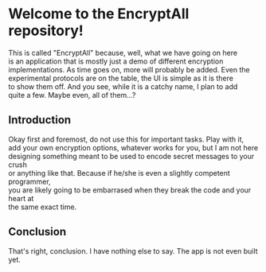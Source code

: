 # Welcome to the EncryptAll repository!
 This is called "EncryptAll" because, well, what we have going on here <br/>
 is an application that is mostly just a demo of different encryption <br/>
 implementations. As time goes on, more will probably be added. Even the <br/>
 experimental protocols are on the table, the UI is simple as it is there <br/>
 to show them off. And you see, while it is a catchy name, I plan to add <br/>
 quite a few. Maybe even, all of them...?

## Introduction
 Okay first and foremost, do not use this for important tasks. Play with it, <br/>
 add your own encryption options, whatever works for you, but I am not here <br/>
 designing something meant to be used to encode secret messages to your crush <br/>
 or anything like that. Because if he/she is even a slightly competent programmer, <br/>
 you are likely going to be embarrased when they break the code and your heart at <br/>
 the same exact time. 

## Conclusion
 That's right, conclusion. I have nothing else to say. The app is not even built yet. <br/>
 
